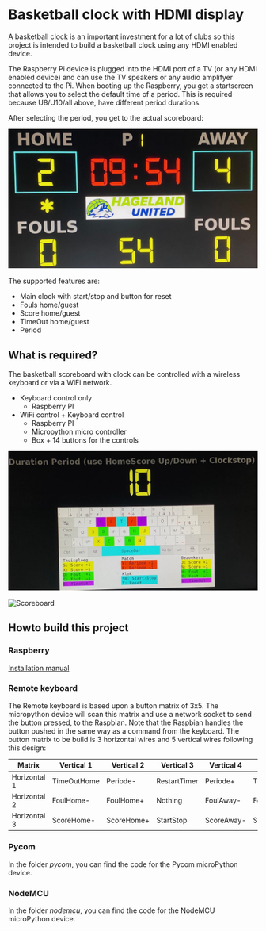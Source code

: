 # Basketball clock with HDMI display
A basketball clock is an important investment for a lot of clubs so this project is intended to build a basketball clock using any HDMI enabled device.

The Raspberry Pi device is plugged into the HDMI port of a TV (or any HDMI enabled device) and can use the TV speakers or any audio amplifyer connected to the Pi.
When booting up the Raspberry, you get a startscreen that allows you to select the default time of a period.  This is required because U8/U10/all above, have different period durations.

After selecting the period, you get to the actual scoreboard:

![Scoreboard](/photo/scoreboard.jpg)

The supported features are:
- Main clock with start/stop and button for reset
- Fouls home/guest
- Score home/guest
- TimeOut home/guest
- Period

## What is required?
The basketball scoreboard with clock can be controlled with a wireless keyboard or via a WiFi network.
* Keyboard control only 
  * Raspberry PI
* WiFi control + Keyboard control
  * Raspberry PI
  * Micropython micro controller
  * Box + 14 buttons for the controls

![Scoreboard](/photo/startscreen.jpg)

![Scoreboard](/photo/controlpanel.jpg)

## Howto build this project
### Raspberry
[Installation manual](install/install.md)
  
### Remote keyboard
The Remote keyboard is based upon a button matrix of 3x5.  The micropython device will scan this matrix and use a network socket to send the button pressed, to the Raspbian. Note that the Raspbian handles the button pushed in the same way as a command from the keyboard.
The button matrix to be build is 3 horizontal wires and 5 vertical wires following this design:

 Matrix      | Vertical 1 | Vertical 2 | Vertical 3 | Vertical 4 | Vertical 5
 ------      | ---------- | ---------- | ---------- | -----------| ----------
Horizontal 1 | TimeOutHome | Periode- | RestartTimer | Periode+ | TimeOutAway
Horizontal 2 | FoulHome- | FoulHome+ | Nothing  | FoulAway- | FoulAway+"
Horizontal 3 | ScoreHome- | ScoreHome+ | StartStop | ScoreAway- | ScoreAway+

### Pycom
In the folder *pycom*, you can find the code for the Pycom microPython device.

### NodeMCU
In the folder *nodemcu*, you can find the code for the NodeMCU microPython device.

